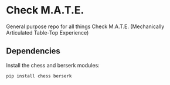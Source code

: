 # Check M.A.T.E.
General purpose repo for all things Check M.A.T.E. (Mechanically Articulated Table-Top Experience)

## Dependencies
Install the chess and berserk modules:

```pip install chess berserk```
